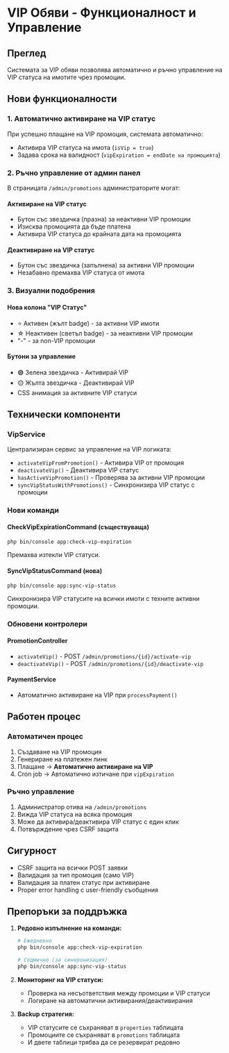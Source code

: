 # VIP Обяви - Функционалност и Управление

## Преглед

Системата за VIP обяви позволява автоматично и ръчно управление на VIP статуса на имотите чрез промоции.

## Нови функционалности

### 1. Автоматично активиране на VIP статус

При успешно плащане на VIP промоция, системата автоматично:
- Активира VIP статуса на имота (`isVip = true`)
- Задава срока на валидност (`vipExpiration = endDate на промоцията`)

### 2. Ръчно управление от админ панел

В страницата `/admin/promotions` администраторите могат:

#### Активиране на VIP статус
- Бутон със звездичка (празна) за неактивни VIP промоции
- Изисква промоцията да бъде платена
- Активира VIP статуса до крайната дата на промоцията

#### Деактивиране на VIP статус  
- Бутон със звездичка (запълнена) за активни VIP промоции
- Незабавно премахва VIP статуса от имота

### 3. Визуални подобрения

#### Нова колона "VIP Статус"
- ⭐ Активен (жълт badge) - за активни VIP имоти
- ☆ Неактивен (светъл badge) - за неактивни VIP промоции
- "-" - за non-VIP промоции

#### Бутони за управление
- 🟢 Зелена звездичка - Активирай VIP
- 🟡 Жълта звездичка - Деактивирай VIP
- CSS анимация за активните VIP статуси

## Технически компоненти

### VipService
Централизиран сервис за управление на VIP логиката:
- `activateVipFromPromotion()` - Активира VIP от промоция
- `deactivateVip()` - Деактивира VIP статус
- `hasActiveVipPromotion()` - Проверява за активни VIP промоции
- `syncVipStatusWithPromotions()` - Синхронизира VIP статус с промоции

### Нови команди

#### CheckVipExpirationCommand (съществуваща)
```bash
php bin/console app:check-vip-expiration
```
Премахва изтекли VIP статуси.

#### SyncVipStatusCommand (нова)
```bash
php bin/console app:sync-vip-status
```
Синхронизира VIP статусите на всички имоти с техните активни промоции.

### Обновени контролери

#### PromotionController
- `activateVip()` - POST `/admin/promotions/{id}/activate-vip`
- `deactivateVip()` - POST `/admin/promotions/{id}/deactivate-vip`

#### PaymentService
- Автоматично активиране на VIP при `processPayment()`

## Работен процес

### Автоматичен процес
1. Създаване на VIP промоция
2. Генериране на платежен линк
3. Плащане → **Автоматично активиране на VIP**
4. Cron job → Автоматично изтичане при `vipExpiration`

### Ръчно управление
1. Администратор отива на `/admin/promotions`
2. Вижда VIP статуса на всяка промоция
3. Може да активира/деактивира VIP статус с един клик
4. Потвърждение чрез CSRF защита

## Сигурност

- CSRF защита на всички POST заявки
- Валидация за тип промоция (само VIP)
- Валидация за платен статус при активиране
- Proper error handling с user-friendly съобщения

## Препоръки за поддръжка

1. **Редовно изпълнение на команди:**
   ```bash
   # Ежедневно
   php bin/console app:check-vip-expiration
   
   # Седмично (за синхронизация)
   php bin/console app:sync-vip-status
   ```

2. **Мониторинг на VIP статуси:**
   - Проверка на несъответствия между промоции и VIP статуси
   - Логиране на автоматични активирания/деактивирания

3. **Backup стратегия:**
   - VIP статусите се съхраняват в `properties` таблицата
   - Промоциите се съхраняват в `promotions` таблицата
   - И двете таблици трябва да се резервират редовно
